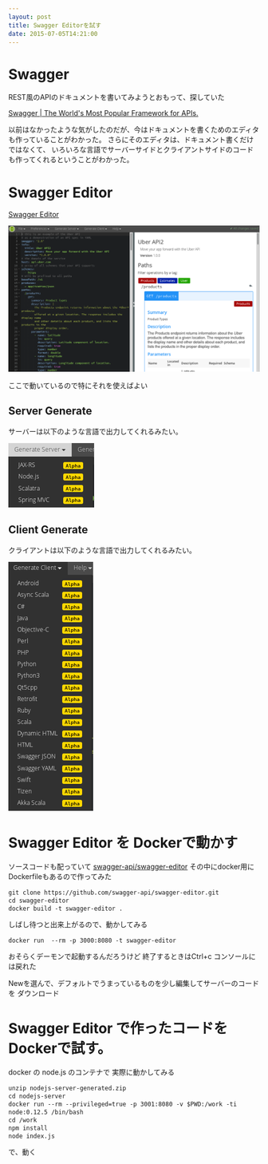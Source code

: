 ```yaml
---
layout: post
title: Swagger Editorを試す
date: 2015-07-05T14:21:00
---
```

# Swagger
REST風のAPIのドキュメントを書いてみようとおもって、探していた

[Swagger | The World's Most Popular Framework for APIs.](http://swagger.io/ "Swagger | The World's Most Popular Framework for APIs.")

以前はなかったような気がしたのだが、今はドキュメントを書くためのエディタも作っていることがわかった。
さらにそのエディタは、ドキュメント書くだけではなくて、
いろいろな言語でサーバーサイドとクライアントサイドのコードも作ってくれるということがわかった。

# Swagger Editor

[Swagger Editor](http://editor.swagger.io/#/ "Swagger Editor")

![Swagger Editor](/images/swagger-editor.png)

ここで動いているので特にそれを使えばよい

## Server Generate
サーバーは以下のような言語で出力してくれるみたい。

![Swagger Generate Server](/images/swagger-editor-generate-server-list.png)
## Client Generate
クライアントは以下のような言語で出力してくれるみたい。

![Swagger Generate Server](/images/swagger-editor-generate-client-list.png)

# Swagger Editor を Dockerで動かす

ソースコードも配っていて
[swagger-api/swagger-editor](https://github.com/swagger-api/swagger-editor "swagger-api/swagger-editor")
その中にdocker用にDockerfileもあるので作ってみた

```
git clone https://github.com/swagger-api/swagger-editor.git
cd swagger-editor
docker build -t swagger-editor .
```
しばし待つと出来上がるので、動かしてみる

```
docker run  --rm -p 3000:8080 -t swagger-editor
```
おそらくデーモンで起動するんだろうけど
終了するときはCtrl+c
コンソールには戻れた



Newを選んで、デフォルトでうまっているものを少し編集してサーバーのコードを
ダウンロード

# Swagger Editor で作ったコードをDockerで試す。

docker の node.js のコンテナで
実際に動かしてみる

```
unzip nodejs-server-generated.zip
cd nodejs-server
docker run --rm --privileged=true -p 3001:8080 -v $PWD:/work -ti node:0.12.5 /bin/bash
cd /work
npm install
node index.js
```

で、動く
